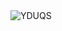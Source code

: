 
<style>
    .container {{
        position: relative;
        text-align: center;
    }}

    .imagem {{
        width: 50px;
        height: 50px;
        border-radius: 40px;
    }}
</style>

<div class="container">
    <img class="imagem" src="https://yt3.googleusercontent.com/Zw6DksF6r6iGrKd2_IoqY93NXDtvS6D-8qWfUjw8ImZvA39QrUUQw4f2cFnA7y39-Oy8GFAn=s176-c-k-c0x00ffffff-no-rj" alt="YDUQS">
</div>
